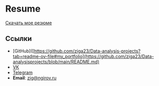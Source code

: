 # Resume
[Скачать мое резюме](resume.pdf)
## Ссылки 
- [GitHub]([https://github.com/ziga23/Data-analysis-projects?tab=readme-ov-file#my_portfolio](https://github.com/ziga23/Data-analysisprojects/blob/main/README.md)
- [VK](https://vk.com/shpatei)
- [Telegram](https://t.me/tech_chel)
- **Email**: zig@ngirov.ru
